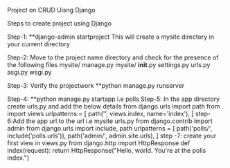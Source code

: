 Project on CRUD Uisng Django


Steps to create project using Django

Step-1: **django-admin startproject <projectname> 
    This will create a mysite directory in your current directory

Step-2: Move to the project name directory and check for the presence of the following files
    mysite/
    manage.py
    mysite/
        __init__.py
        settings.py
        urls.py
        asgi.py
        wsgi.py
     
 Step-3: Verify the projectwork
       **python manage.py runserver   
       
Step-4: **python manage.py startapp <app name> i.e polls
Step-5: In the app directory create urls.py and add the below details
         from django.urls import path
         from . import views
         urlpatterns = [
             path('', views.index, name='index'),
         ]
step-6:Add the app url to the <project name> url i.e mysite urls.py
        from django.contrib import admin
        from django.urls import include, path
        urlpatterns = [
           path('polls/', include('polls.urls')),
           path('admin/', admin.site.urls),
           ]
step -7: create your first view in views.py
         from django.http import HttpResponse
        def index(request):
          return HttpResponse("Hello, world. You're at the polls index.")
